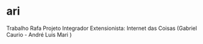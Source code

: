 # ari
Trabalho Rafa Projeto Integrador Extensionista: Internet das Coisas (Gabriel Caurio - André Luis Mari ) 
